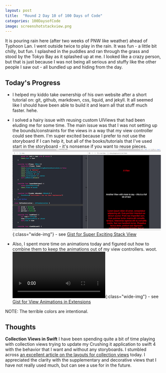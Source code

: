 ```yaml
---
layout: post
title:  "Round 2 Day 10 of 100 Days of Code"
categories: 100DaysofCode
image: screenshotstackview.png
---
```


It is pouring rain here (after two weeks of PNW like weather) ahead of Typhoon Lan. I went outside twice to play in the rain. It was fun - a little bit chilly, but fun. I splashed in the puddles and ran through the grass and stood by the Tokyo Bay as it splashed up at me. I looked like a crazy person, but that is just because I was not being all serious and stuffy like the other people I saw out - all bundled up and hiding from the day. 

## Today's Progress
+ I helped my kiddo take ownership of his own website after a short tutorial on: git, github, markdown, css, liquid, and jekyll. It all seemed like I should have been able to build it and learn all that stuff much faster. hehe. 
+ I solved a hairy issue with reusing custom UIViews that had been eluding me for some time. The main issue was that I was not setting up the bounds/constraints for the views in a way that my view controller could see them. I'm super excited because I prefer to not use the storyboard if I can help it, but all of the books/tutorials that I've used start in the storyboard - it's nonsense if you want to reuse pieces.
![Super Exciting Stack View](/images/screenshotstackview.png){:class="wide-img"} - see [Gist for Super Exciting Stack View](https://gist.github.com/monkeywithacupcake/f8288e47d30dbcc0316cbd0b3dbe7db3)

+ Also, I spent more time on animations today and figured out how to combine them to keep the animations out of my view controllers. woot. 
![View Animations in Extensions](/images/collectionAnimate.mov){:class="wide-img"}  - see [Gist for View Animations in Extensions](https://gist.github.com/monkeywithacupcake/4fe632c3373b7281359237fb160757af)


NOTE: The terrible colors are intentional. 

## Thoughts
**Collection Views in Swift** I have been spending quite a bit of time playing with collection views trying to update my Crushing it application to swift 4 with the behavior that I want and without any storyboards. I stumbled across [an excellent article on the layouts for collection views](http://martiancraft.com/blog/2017/05/collection-view-layouts/) today. I appreciated the clarity with the supplementary and decorative views that I have not really used much, but can see a use for in the future. 
